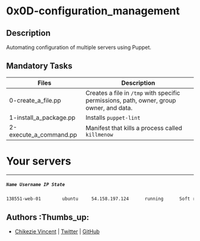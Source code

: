 # 0x0D-configuration_management

## Description

Automating configuration of multiple servers using Puppet.

## Mandatory Tasks

| Files | Description |
| ----- | ----------- |
| 0-create_a_file.pp | Creates a file in `/tmp` with specific permissions, path, owner, group owner, and data. |
| 1-install_a_package.pp | Installs `puppet-lint` |
| 2-execute_a_command.pp | Manifest that kills a process called `killmenow` |

# Your servers
---
##### `Name Username IP State`

```sh
138551-web-01	     ubuntu	    54.158.197.124	    running	     Soft reboot	    Hard reboot	     Ask a new server
```

## Authors :Thumbs_up:

- [Chikezie Vincent](https://www.linkedin.com/in/Vincent1234chikezie) | [Twitter](https://twitter.com/ChikezieVincen2) | [GitHub](https://github.com/Vinspoint-ALX)
